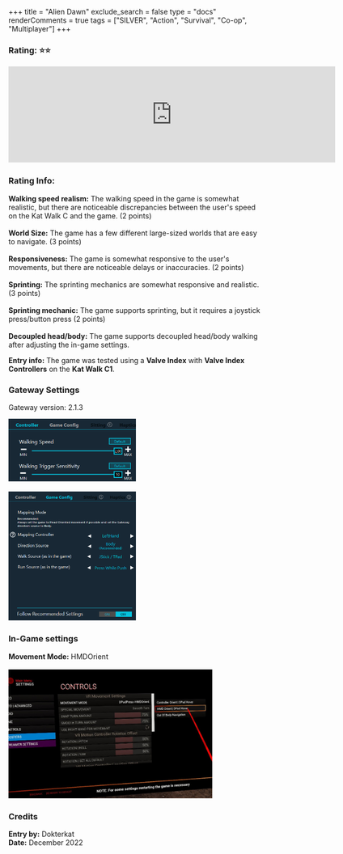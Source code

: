 +++
title = "Alien Dawn"
exclude_search = false
type = "docs"
renderComments = true
tags = ["SILVER", "Action", "Survival", "Co-op", "Multiplayer"]
+++
### Rating: ⭐⭐ <br>
<!-- "Hidden", "GOLD", "SILVER", "BRONZE", "Action", "Arena", "Co-op", "Fighting", "Gore", "Multiplayer", "Physics", "Sci-fi", "Shooter", "Simulation", "Survival", "Zombies" -->
<iframe src="https://store.steampowered.com/widget/1376580/" frameborder="0" width="646" height="190"></iframe>

### Rating Info:
**Walking speed realism:** The walking speed in the game is somewhat realistic, but there are noticeable discrepancies between the user's speed on the Kat Walk C and the game. (2 points) <br><br>
**World Size:** The game has a few different large-sized worlds that are easy to navigate. (3 points) <br><br>
**Responsiveness:** The game is somewhat responsive to the user's movements, but there are noticeable delays or inaccuracies. (2 points) <br><br>
**Sprinting:** The sprinting mechanics are somewhat responsive and realistic. (3 points) <br><BR>
**Sprinting mechanic:**  The game supports sprinting, but it requires a joystick press/button press (2 points) <br><br>
**Decoupled head/body:** The game supports decoupled head/body walking after adjusting the in-game settings.

**Entry info:** The game was tested using a **Valve Index** with **Valve Index Controllers** on the **Kat Walk C1**.

### Gateway Settings
Gateway version: 2.1.3 
<br>

<img src="https://raw.githubusercontent.com/dokterkats/katDB/main/settings/AlienDawn/gateway-controller.PNG" style="width: 50%;">
<br><br>
<img src="https://raw.githubusercontent.com/dokterkats/katDB/main/settings/AlienDawn/gateway-config.PNG" style="width: 50%;">

### In-Game settings
**Movement Mode:** HMDOrient <br><br>
<img src="https://raw.githubusercontent.com/dokterkats/katDB/main/settings/AlienDawn/ingame.jpg" style="width: 80%;">

### Credits
**Entry by:** Dokterkat <br>
**Date:** December 2022
